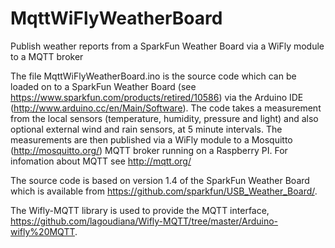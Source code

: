 # MqttWiFlyWeatherBoard
Publish weather reports from a SparkFun Weather Board via a WiFly module to a MQTT broker

The file MqttWiFlyWeatherBoard.ino is the source code which can be loaded on to a SparkFun Weather Board (see https://www.sparkfun.com/products/retired/10586) via the Arduino IDE (http://www.arduino.cc/en/Main/Software). The code takes a measurement from the local sensors (temperature, humidity, pressure and light) and also optional external wind and rain sensors, at 5 minute intervals. The measurements are then published via a WiFly module to a Mosquitto (http://mosquitto.org/) MQTT broker running on a Raspberry PI. For infomation about MQTT see http://mqtt.org/

The source code is based on version 1.4 of the SparkFun Weather Board which is available from https://github.com/sparkfun/USB_Weather_Board/.

The Wifly-MQTT library is used to provide the MQTT interface, https://github.com/lagoudiana/Wifly-MQTT/tree/master/Arduino-wifly%20MQTT.


